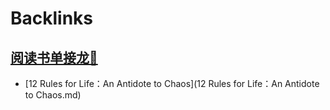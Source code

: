 
# Backlinks
## [阅读书单接龙🐲](阅读书单接龙🐲.md)
- [12 Rules for Life：An Antidote to Chaos](12 Rules for Life：An Antidote to Chaos.md)

